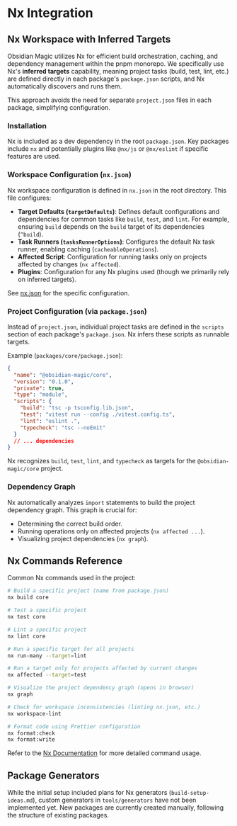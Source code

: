 # Nx Integration

## Nx Workspace with Inferred Targets

Obsidian Magic utilizes Nx for efficient build orchestration, caching, and dependency management within the pnpm
monorepo. We specifically use Nx's **inferred targets** capability, meaning project tasks (build, test, lint, etc.) are
defined directly in each package's `package.json` scripts, and Nx automatically discovers and runs them.

This approach avoids the need for separate `project.json` files in each package, simplifying configuration.

### Installation

Nx is included as a dev dependency in the root `package.json`. Key packages include `nx` and potentially plugins like
`@nx/js` or `@nx/eslint` if specific features are used.

### Workspace Configuration (`nx.json`)

Nx workspace configuration is defined in `nx.json` in the root directory. This file configures:

- **Target Defaults (`targetDefaults`)**: Defines default configurations and dependencies for common tasks like `build`,
  `test`, and `lint`. For example, ensuring `build` depends on the `build` target of its dependencies (`^build`).
- **Task Runners (`tasksRunnerOptions`)**: Configures the default Nx task runner, enabling caching
  (`cacheableOperations`).
- **Affected Script**: Configuration for running tasks only on projects affected by changes (`nx affected`).
- **Plugins**: Configuration for any Nx plugins used (though we primarily rely on inferred targets).

See [nx.json](../../nx.json) for the specific configuration.

### Project Configuration (via `package.json`)

Instead of `project.json`, individual project tasks are defined in the `scripts` section of each package's
`package.json`. Nx infers these scripts as runnable targets.

Example (`packages/core/package.json`):

```json
{
  "name": "@obsidian-magic/core",
  "version": "0.1.0",
  "private": true,
  "type": "module",
  "scripts": {
    "build": "tsc -p tsconfig.lib.json",
    "test": "vitest run --config ./vitest.config.ts",
    "lint": "eslint .",
    "typecheck": "tsc --noEmit"
  }
  // ... dependencies
}
```

Nx recognizes `build`, `test`, `lint`, and `typecheck` as targets for the `@obsidian-magic/core` project.

### Dependency Graph

Nx automatically analyzes `import` statements to build the project dependency graph. This graph is crucial for:

- Determining the correct build order.
- Running operations only on affected projects (`nx affected ...`).
- Visualizing project dependencies (`nx graph`).

## Nx Commands Reference

Common Nx commands used in the project:

```bash
# Build a specific project (name from package.json)
nx build core

# Test a specific project
nx test core

# Lint a specific project
nx lint core

# Run a specific target for all projects
nx run-many --target=lint

# Run a target only for projects affected by current changes
nx affected --target=test

# Visualize the project dependency graph (opens in browser)
nx graph

# Check for workspace inconsistencies (linting nx.json, etc.)
nx workspace-lint

# Format code using Prettier configuration
nx format:check
nx format:write
```

Refer to the [Nx Documentation](https://nx.dev/getting-started/intro) for more detailed command usage.

## Package Generators

While the initial setup included plans for Nx generators (`build-setup-ideas.md`), custom generators in
`tools/generators` have not been implemented yet. New packages are currently created manually, following the structure
of existing packages.
